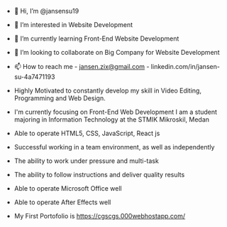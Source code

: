 - 👋 Hi, I’m @jansensu19
- 👀 I’m interested in Website Development
- 🌱 I’m currently learning Front-End Website Development
- 💞️ I’m looking to collaborate on Big Company for Website Development
- 📫 How to reach me - jansen.zix@gmail.com - linkedin.com/in/jansen-su-4a7471193
- Highly Motivated to constantly develop my skill in Video Editing, Programming and Web Design.
  
- I'm currently focusing on Front-End Web Development I am a student majoring in Information Technology at the STMIK Mikroskil, Medan 

- Able to operate HTML5, CSS, JavaScript, React js

- Successful working in a team environment, as well as independently

- The ability to work under pressure and multi-task

- The ability to follow instructions and deliver quality results

- Able to operate Microsoft Office well

- Able to operate After Effects well
  
- My First Portofolio is https://cgscgs.000webhostapp.com/
  
<!---
jansensu19/jansensu19 is a ✨ special ✨ repository because its `README.md` (this file) appears on your GitHub profile.
You can click the Preview link to take a look at your changes.
--->
